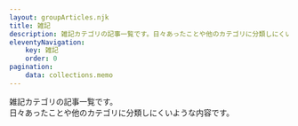 ```yaml
---
layout: groupArticles.njk
title: 雑記
description: 雑記カテゴリの記事一覧です。日々あったことや他のカテゴリに分類しにくいような内容です。
eleventyNavigation:
    key: 雑記
    order: 0
pagination:
    data: collections.memo
---
```


雑記カテゴリの記事一覧です。  
日々あったことや他のカテゴリに分類しにくいような内容です。
